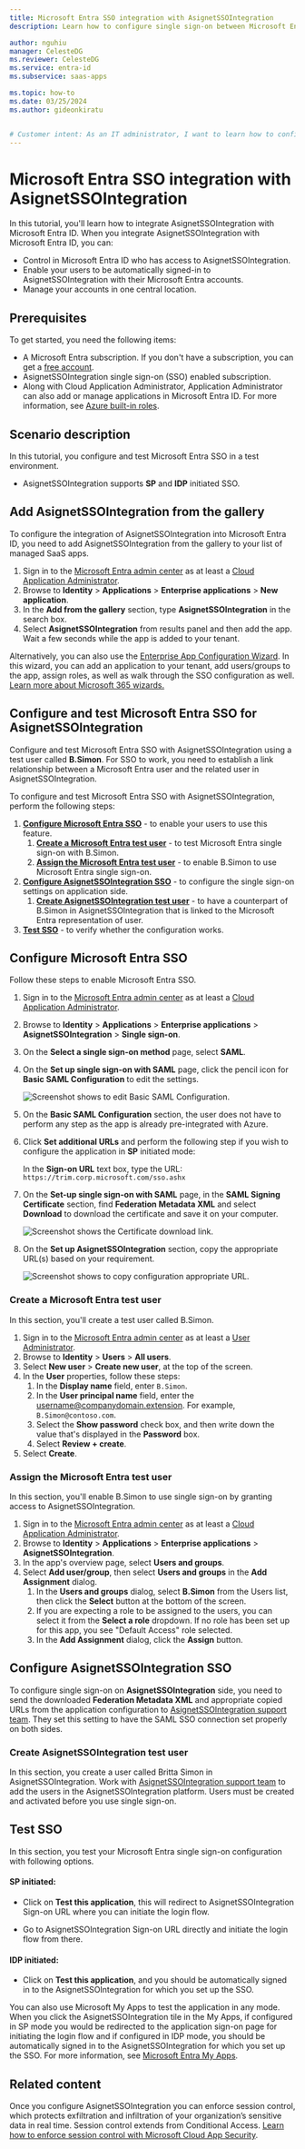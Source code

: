 ```yaml
---
title: Microsoft Entra SSO integration with AsignetSSOIntegration
description: Learn how to configure single sign-on between Microsoft Entra ID and AsignetSSOIntegration.

author: nguhiu
manager: CelesteDG
ms.reviewer: CelesteDG
ms.service: entra-id
ms.subservice: saas-apps

ms.topic: how-to
ms.date: 03/25/2024
ms.author: gideonkiratu


# Customer intent: As an IT administrator, I want to learn how to configure single sign-on between Microsoft Entra ID and AsignetSSOIntegration so that I can control who has access to AsignetSSOIntegration, enable automatic sign-in with Microsoft Entra accounts, and manage my accounts in one central location.
---
```


# Microsoft Entra SSO integration with AsignetSSOIntegration

In this tutorial, you'll learn how to integrate AsignetSSOIntegration with Microsoft Entra ID. When you integrate AsignetSSOIntegration with Microsoft Entra ID, you can:

* Control in Microsoft Entra ID who has access to AsignetSSOIntegration.
* Enable your users to be automatically signed-in to AsignetSSOIntegration with their Microsoft Entra accounts.
* Manage your accounts in one central location.

## Prerequisites

To get started, you need the following items:

* A Microsoft Entra subscription. If you don't have a subscription, you can get a [free account](https://azure.microsoft.com/free/).
* AsignetSSOIntegration single sign-on (SSO) enabled subscription.
* Along with Cloud Application Administrator, Application Administrator can also add or manage applications in Microsoft Entra ID.
For more information, see [Azure built-in roles](~/identity/role-based-access-control/permissions-reference.md).

## Scenario description

In this tutorial, you configure and test Microsoft Entra SSO in a test environment.

* AsignetSSOIntegration supports **SP** and **IDP** initiated SSO.

## Add AsignetSSOIntegration from the gallery

To configure the integration of AsignetSSOIntegration into Microsoft Entra ID, you need to add AsignetSSOIntegration from the gallery to your list of managed SaaS apps.

1. Sign in to the [Microsoft Entra admin center](https://entra.microsoft.com) as at least a [Cloud Application Administrator](~/identity/role-based-access-control/permissions-reference.md#cloud-application-administrator).
1. Browse to **Identity** > **Applications** > **Enterprise applications** > **New application**.
1. In the **Add from the gallery** section, type **AsignetSSOIntegration** in the search box.
1. Select **AsignetSSOIntegration** from results panel and then add the app. Wait a few seconds while the app is added to your tenant.

 Alternatively, you can also use the [Enterprise App Configuration Wizard](https://portal.office.com/AdminPortal/home?Q=Docs#/azureadappintegration). In this wizard, you can add an application to your tenant, add users/groups to the app, assign roles, as well as walk through the SSO configuration as well. [Learn more about Microsoft 365 wizards.](/microsoft-365/admin/misc/azure-ad-setup-guides)

<a name='configure-and-test-azure-ad-sso-for-asignetssointegration'></a>

## Configure and test Microsoft Entra SSO for AsignetSSOIntegration

Configure and test Microsoft Entra SSO with AsignetSSOIntegration using a test user called **B.Simon**. For SSO to work, you need to establish a link relationship between a Microsoft Entra user and the related user in AsignetSSOIntegration.

To configure and test Microsoft Entra SSO with AsignetSSOIntegration, perform the following steps:

1. **[Configure Microsoft Entra SSO](#configure-azure-ad-sso)** - to enable your users to use this feature.
    1. **[Create a Microsoft Entra test user](#create-an-azure-ad-test-user)** - to test Microsoft Entra single sign-on with B.Simon.
    1. **[Assign the Microsoft Entra test user](#assign-the-azure-ad-test-user)** - to enable B.Simon to use Microsoft Entra single sign-on.
1. **[Configure AsignetSSOIntegration SSO](#configure-asignetssointegration-sso)** - to configure the single sign-on settings on application side.
    1. **[Create AsignetSSOIntegration test user](#create-asignetssointegration-test-user)** - to have a counterpart of B.Simon in AsignetSSOIntegration that is linked to the Microsoft Entra representation of user.
1. **[Test SSO](#test-sso)** - to verify whether the configuration works.

<a name='configure-azure-ad-sso'></a>

## Configure Microsoft Entra SSO

Follow these steps to enable Microsoft Entra SSO.

1. Sign in to the [Microsoft Entra admin center](https://entra.microsoft.com) as at least a [Cloud Application Administrator](~/identity/role-based-access-control/permissions-reference.md#cloud-application-administrator).
1. Browse to **Identity** > **Applications** > **Enterprise applications** > **AsignetSSOIntegration** > **Single sign-on**.
1. On the **Select a single sign-on method** page, select **SAML**.
1. On the **Set up single sign-on with SAML** page, click the pencil icon for **Basic SAML Configuration** to edit the settings.

    ![Screenshot shows to edit Basic SAML Configuration.](common/edit-urls.png "Basic Configuration")

1. On the **Basic SAML Configuration** section, the user does not have to perform any step as the app is already pre-integrated with Azure.

1. Click **Set additional URLs** and perform the following step if you wish to configure the application in **SP** initiated mode:    

    In the **Sign-on URL** text box, type the URL:
    `https://trim.corp.microsoft.com/sso.ashx`

1. On the **Set-up single sign-on with SAML** page, in the **SAML Signing Certificate** section,  find **Federation Metadata XML** and select **Download** to download the certificate and save it on your computer.

    ![Screenshot shows the Certificate download link.](common/metadataxml.png "Certificate")

1. On the **Set up AsignetSSOIntegration** section, copy the appropriate URL(s) based on your requirement.

	![Screenshot shows to copy configuration appropriate URL.](common/copy-configuration-urls.png "Attributes")  

<a name='create-an-azure-ad-test-user'></a>

### Create a Microsoft Entra test user

In this section, you'll create a test user called B.Simon.

1. Sign in to the [Microsoft Entra admin center](https://entra.microsoft.com) as at least a [User Administrator](~/identity/role-based-access-control/permissions-reference.md#user-administrator).
1. Browse to **Identity** > **Users** > **All users**.
1. Select **New user** > **Create new user**, at the top of the screen.
1. In the **User** properties, follow these steps:
   1. In the **Display name** field, enter `B.Simon`.  
   1. In the **User principal name** field, enter the username@companydomain.extension. For example, `B.Simon@contoso.com`.
   1. Select the **Show password** check box, and then write down the value that's displayed in the **Password** box.
   1. Select **Review + create**.
1. Select **Create**.

<a name='assign-the-azure-ad-test-user'></a>

### Assign the Microsoft Entra test user

In this section, you'll enable B.Simon to use single sign-on by granting access to AsignetSSOIntegration.

1. Sign in to the [Microsoft Entra admin center](https://entra.microsoft.com) as at least a [Cloud Application Administrator](~/identity/role-based-access-control/permissions-reference.md#cloud-application-administrator).
1. Browse to **Identity** > **Applications** > **Enterprise applications** > **AsignetSSOIntegration**.
1. In the app's overview page, select **Users and groups**.
1. Select **Add user/group**, then select **Users and groups** in the **Add Assignment** dialog.
   1. In the **Users and groups** dialog, select **B.Simon** from the Users list, then click the **Select** button at the bottom of the screen.
   1. If you are expecting a role to be assigned to the users, you can select it from the **Select a role** dropdown. If no role has been set up for this app, you see "Default Access" role selected.
   1. In the **Add Assignment** dialog, click the **Assign** button.

## Configure AsignetSSOIntegration SSO

To configure single sign-on on **AsignetSSOIntegration** side, you need to send the downloaded **Federation Metadata XML** and appropriate copied URLs from the application configuration to [AsignetSSOIntegration support team](mailto:us@asignet.com). They set this setting to have the SAML SSO connection set properly on both sides.

### Create AsignetSSOIntegration test user

In this section, you create a user called Britta Simon in AsignetSSOIntegration. Work with [AsignetSSOIntegration support team](mailto:us@asignet.com) to add the users in the AsignetSSOIntegration platform. Users must be created and activated before you use single sign-on.

## Test SSO 

In this section, you test your Microsoft Entra single sign-on configuration with following options. 

#### SP initiated:

* Click on **Test this application**, this will redirect to AsignetSSOIntegration Sign-on URL where you can initiate the login flow.  

* Go to AsignetSSOIntegration Sign-on URL directly and initiate the login flow from there.

#### IDP initiated:

* Click on **Test this application**, and you should be automatically signed in to the AsignetSSOIntegration for which you set up the SSO. 

You can also use Microsoft My Apps to test the application in any mode. When you click the AsignetSSOIntegration tile in the My Apps, if configured in SP mode you would be redirected to the application sign-on page for initiating the login flow and if configured in IDP mode, you should be automatically signed in to the AsignetSSOIntegration for which you set up the SSO. For more information, see [Microsoft Entra My Apps](/azure/active-directory/manage-apps/end-user-experiences#azure-ad-my-apps).

## Related content

Once you configure AsignetSSOIntegration you can enforce session control, which protects exfiltration and infiltration of your organization’s sensitive data in real time. Session control extends from Conditional Access. [Learn how to enforce session control with Microsoft Cloud App Security](/cloud-app-security/proxy-deployment-aad).
